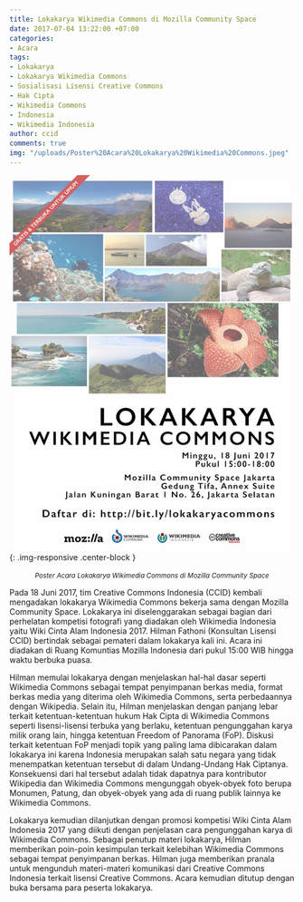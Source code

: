 ```yaml
---
title: Lokakarya Wikimedia Commons di Mozilla Community Space
date: 2017-07-04 13:22:00 +07:00
categories:
- Acara
tags:
- Lokakarya
- Lokakarya Wikimedia Commons
- Sosialisasi Lisensi Creative Commons
- Hak Cipta
- Wikimedia Commons
- Indonesia
- Wikimedia Indonesia
author: ccid
comments: true
img: "/uploads/Poster%20Acara%20Lokakarya%20Wikimedia%20Commons.jpeg"
---
```


![Poster Acara Lokakarya Wikimedia Commons.jpeg](/uploads/Poster%20Acara%20Lokakarya%20Wikimedia%20Commons.jpeg){: .img-responsive .center-block }<center><small><i>Poster Acara Lokakarya Wikimedia Commons di Mozilla Community Space</i></small></center>

Pada 18 Juni 2017, tim Creative Commons Indonesia (CCID) kembali mengadakan lokakarya Wikimedia Commons bekerja sama dengan Mozilla Community Space. Lokakarya ini diselenggarakan sebagai bagian dari perhelatan kompetisi fotografi yang diadakan oleh Wikimedia Indonesia yaitu Wiki Cinta Alam Indonesia 2017.  Hilman Fathoni (Konsultan Lisensi CCID) bertindak sebagai pemateri dalam lokakarya kali ini. Acara ini diadakan di Ruang Komuntias Mozilla Indonesia dari pukul 15:00 WIB hingga waktu berbuka puasa. 

Hilman memulai lokakarya dengan menjelaskan hal-hal dasar seperti Wikimedia Commons sebagai tempat penyimpanan berkas media, format berkas media yang diterima oleh Wikimedia Commons, serta perbedaannya dengan Wikipedia. Selain itu, Hilman menjelaskan dengan panjang lebar terkait ketentuan-ketentuan hukum Hak Cipta di Wikimedia Commons seperti lisensi-lisensi terbuka yang berlaku, ketentuan pengunggahan karya milik orang lain, hingga ketentuan Freedom of Panorama (FoP). Diskusi terkait ketentuan FoP menjadi topik yang paling lama dibicarakan dalam lokakarya ini karena Indonesia merupakan salah satu negara yang tidak menempatkan ketentuan tersebut di dalam Undang-Undang Hak Ciptanya. Konsekuensi dari hal tersebut adalah tidak dapatnya para kontributor Wikipedia dan Wikimedia Commons mengunggah obyek-obyek foto berupa Monumen, Patung, dan obyek-obyek yang ada di ruang publik lainnya ke Wikimedia Commons. 

Lokakarya kemudian dilanjutkan dengan promosi kompetisi Wiki Cinta Alam Indonesia 2017 yang diikuti dengan penjelasan cara pengunggahan karya di Wikimedia Commons. Sebagai penutup materi lokakarya, Hilman memberikan poin-poin kesimpulan terkait kelebihan Wikimedia Commons sebagai tempat penyimpanan berkas. Hilman juga memberikan pranala untuk mengunduh materi-materi komunikasi dari Creative Commons Indonesia terkait lisensi Creative Commons. Acara kemudian ditutup dengan buka bersama para peserta lokakarya.